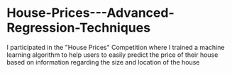 # House-Prices---Advanced-Regression-Techniques
I participated in the "House Prices" Competition where I trained a machine learning algorithm to help users to easily predict the price of their house based on information regarding the size and location of the house
